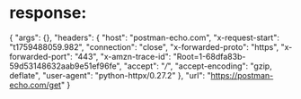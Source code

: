 # response:

{
    "args": {},
    "headers": {
        "host": "postman-echo.com",
        "x-request-start": "t1759488059.982",
        "connection": "close",
        "x-forwarded-proto": "https",
        "x-forwarded-port": "443",
        "x-amzn-trace-id": "Root=1-68dfa83b-59d53148632aab9e51ef96fe",
        "accept": "*/*",
        "accept-encoding": "gzip, deflate",
        "user-agent": "python-httpx/0.27.2"
    },
    "url": "https://postman-echo.com/get"
}

